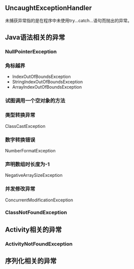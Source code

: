 ## UncaughtExceptionHandler

未捕获异常指的是在程序中未使用try...catch...语句而抛出的异常。

## Java语法相关的异常

### NullPointerException

### 角标越界

- IndexOutOfBoundsException
- StringIndexOutOfBoundsException
- ArrayIndexOutOfBoundsException

### 试图调用一个空对象的方法

### 类型转换异常

ClassCastException

### 数字转换错误

NumberFormatException

###  声明数组时长度为-1

NegativeArraySizeException

### 并发修改异常

ConcurrentModificationException

### ClassNotFoundException

## Activity相关的异常

### ActivityNotFoundException

## 序列化相关的异常

